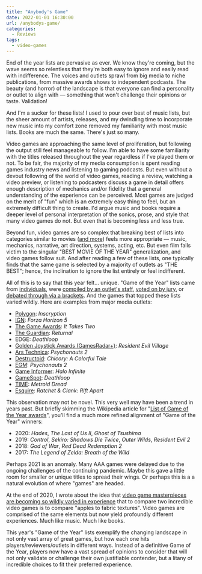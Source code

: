 ```yaml
---
title: "Anybody's Game"
date: 2022-01-01 16:30:00
url: /anybodys-game/
categories:
  - Reviews
tags:
  - video-games
---
```


End of the year lists are pervasive as ever. We know they're coming, but the wave seems so relentless that they're both easy to ignore and easily read with indifference. The voices and outlets sprawl from big media to niche publications, from massive awards shows to independent podcasts. The beauty (and horror) of the landscape is that everyone can find a personality or outlet to align with — something that won't challenge their opinions or taste. Validation!

And I'm a sucker for these lists! I used to pour over best of music lists, but the sheer amount of artists, releases, and my dwindling time to incorporate new music into my comfort zone removed my familiarity with most music lists. Books are much the same. There's just so many.

Video games are approaching the same level of proliferation, but following the output still feel manageable to follow. I'm able to have some familiarity with the titles released throughout the year regardless if I've played them or not. To be fair, the majority of my media consumption is spent reading games industry news and listening to gaming podcasts. But even without a devout following of the world of video games, reading a review, watching a video preview, or listening to podcasters discuss a game in detail offers enough description of mechanics and/or fidelity that a general understanding of the experience can be perceived. Most games are judged on the merit of "fun" which is an extremely easy thing to feel, but an extremely difficult thing to create. I'd argue music and books require a deeper level of personal interpretation of the sonics, prose, and style that many video games do not. But even that is becoming less and less true.

Beyond fun, video games are so complex that breaking best of lists into categories similar to movies ([and more](https://www.esquire.com/lifestyle/a38438805/esquire-gaming-awards-2021/)) feels more appropriate — music, mechanics, narrative, art direction, systems, acting, etc. But even film falls victim to the singular "BEST MOVIE OF THE YEAR" generalization, and video games follow suit. And after reading a few of these lists, one typically finds that the same game is selected by a majority of outlets as "THE BEST"; hence, the inclination to ignore the list entirely or feel indifferent.

All of this is to say that this year felt… unique. "Game of the Year" lists came from [individuals](https://kotaku.com/reviews/year-in-review), were [compiled by an outlet's staff](https://www.polygon.com/c/22796149/50-best-video-games-of-2021-polygon-goty), [voted on by jury](https://thegameawards.com/voting-jury), or [debated through via a brackets](https://www.themcelroy.family/2021/12/17/22840177/the-besties-game-of-the-year-spectacular-part-one). And the games that topped these lists varied wildly. Here are examples from major media outlets:

- [Polygon](https://www.polygon.com/c/22796149/50-best-video-games-of-2021-polygon-goty): _Inscryption_
- [IGN](https://www.ign.com/articles/game-of-the-year-2021): _Forza Horizon 5_
- [The Game Awards](https://www.thegameawards.com/nominees/game-of-the-year): _It Takes Two_
- [The Guardian](https://www.theguardian.com/culture/2021/dec/23/the-15-best-video-games-of-2021): _Returnal_
- EDGE: _Deathloop_
- [Golden Joystick Awards (GamesRadar+)](https://www.gamesradar.com/golden-joystick-awards-2021-winners/): _Resident Evil Village_
- [Ars Technica](https://arstechnica.com/gaming/2021/12/ars-technicas-top-20-video-games-of-2021/): _Psychonauts 2_
- [Destructoid](https://www.destructoid.com/destructoids-award-for-best-overall-game-of-2021-goes-to/): _Chicory: A Colorful Tale_
- [EGM](https://egmnow.com/egms-best-of-2021-1-psychonauts-2/): _Psychonauts 2_
- [Game Informer](https://www.gameinformer.com/feature/game-informers-top-10-games-of-2021): _Halo Infinite_
- [GameSpot](https://www.gamespot.com/articles/game-of-the-year-2021-deathloop/1100-6499014/): _Deathloop_
- [TIME](https://time.com/6126797/best-video-games-2021/): _Metroid Dread_
- [Esquire](https://www.esquire.com/lifestyle/a38438805/esquire-gaming-awards-2021/): _Ratchet & Clank: Rift Apart_

This observation may not be novel. This very well may have been a trend in years past. But briefly skimming the Wikipedia article for "[List of Game of the Year awards](https://en.wikipedia.org/wiki/List_of_Game_of_the_Year_awards)", you'll find a much more refined alignment of "Game of the Year" winners:

- 2020: _Hades_, _The Last of Us II_, _Ghost of Tsushima_
- 2019: _Control_, _Sekiro: Shadows Die Twice_, _Outer Wilds_, _Resident Evil 2_
- 2018: _God of War_, _Red Dead Redemption 2_
- 2017: _The Legend of Zelda: Breath of the Wild_

Perhaps 2021 is an anomaly. Many AAA games were delayed due to the ongoing challenges of the continuing pandemic. Maybe this gave a little room for smaller or unique titles to spread their wings. Or perhaps this is a a natural evolution of where "games" are headed.

At the end of 2020, I wrote about the idea that [video game masterpieces are becoming so wildly varied in experience](/2020/12/27/video-games-in-2020/) that to compare two incredible video games is to compare "apples to fabric textures". Video games are comprised of the same elements but now yield profoundly different experiences. Much like music. Much like books.

This year's "Game of the Year" lists exemplify the changing landscape in not only vast array of great games, but how each one hits players/reviewers/outlets in different ways. Instead of a definitive Game of the Year, players now have a vast spread of opinions to consider that will not only validate or challenge their own justifiable contender, but a litany of incredible choices to fit their preferred experience.
